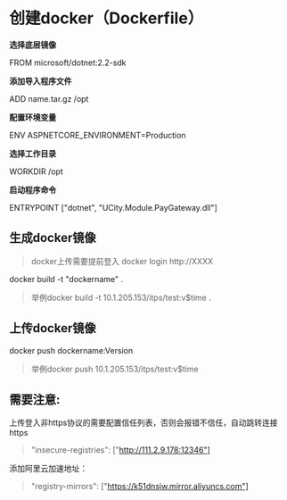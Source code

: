 # 创建docker（Dockerfile）


**选择底层镜像**

FROM microsoft/dotnet:2.2-sdk

**添加导入程序文件**

ADD name.tar.gz  /opt

**配置环境变量**

ENV ASPNETCORE_ENVIRONMENT=Production

**选择工作目录**

WORKDIR /opt

**启动程序命令**

ENTRYPOINT ["dotnet", "UCity.Module.PayGateway.dll"]

## 生成docker镜像 
> docker上传需要提前登入 docker login http://XXXX

docker build -t "dockername" .

> 举例docker build -t 10.1.205.153/itps/test:v$time .

## 上传docker镜像

docker push dockername:Version

> 举例docker push 10.1.205.153/itps/test:v$time


## 需要注意:
上传登入非https协议的需要配置信任列表，否则会报错不信任，自动跳转连接https
> "insecure-registries": ["http://111.2.9.178:12346"]

添加阿里云加速地址：
> "registry-mirrors": ["https://k51dnsjw.mirror.aliyuncs.com"]
